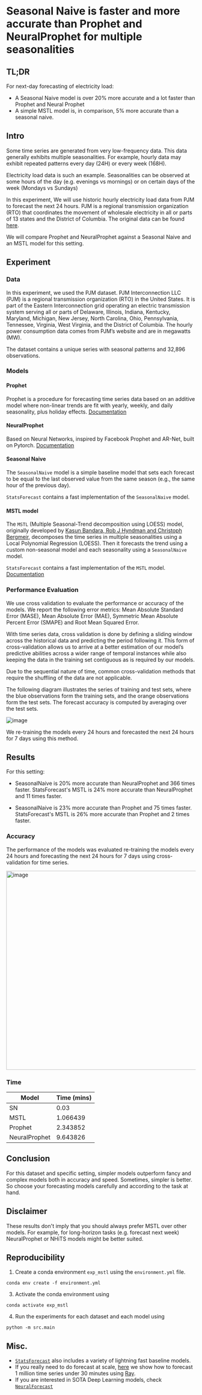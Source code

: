 # Seasonal Naive is faster and more accurate than Prophet and NeuralProphet for multiple seasonalities

## TL;DR

For next-day forecasting of electricity load:

* A Seasonal Naive model is over 20% more accurate and a lot faster than Prophet and Neural Prophet 
* A simple MSTL model is, in comparison, 5% more accurate than a seasonal naive. 

## Intro

Some time series are generated from very low-frequency data. This data generally exhibits multiple seasonalities. For example, hourly data may exhibit repeated patterns every day (24H) or every week (168H). 

Electricity load data is such an example. Seasonalities can be observed at some hours of the day (e.g. evenings vs mornings) or on certain days of the week (Mondays vs Sundays)


In this experiment, We will use historic hourly electricity load data from PJM to forecast the next 24 hours. PJM is a regional transmission organization (RTO) that coordinates the movement of wholesale electricity in all or parts of 13 states and the District of Columbia. The original data can be found [here](https://github.com/jnagura/Energy-consumption-prediction-analysis).

We will compare Prophet and NeuralProphet against a Seasonal Naive and an MSTL model for this setting. 


## Experiment

### Data

In this experiment, we used the PJM dataset. PJM Interconnection LLC (PJM) is a regional transmission organization (RTO) in the United States. It is part of the Eastern Interconnection grid operating an electric transmission system serving all or parts of Delaware, Illinois, Indiana, Kentucky, Maryland, Michigan, New Jersey, North Carolina, Ohio, Pennsylvania, Tennessee, Virginia, West Virginia, and the District of Columbia. The hourly power consumption data comes from PJM’s website and are in megawatts (MW).

The dataset contains a unique series with seasonal patterns and 32,896 observations.

### Models

#### Prophet

Prophet is a procedure for forecasting time series data based on an additive model where non-linear trends are fit with yearly, weekly, and daily seasonality, plus holiday effects.
[Documentation](https://facebook.github.io/prophet/)


#### NeuralProphet

Based on Neural Networks, inspired by Facebook Prophet and AR-Net, built on Pytorch.
[Documentation](https://neuralprophet.com/contents.html)

#### Seasonal Naive

The `SeasonalNaive` model is a simple baseline model that sets each forecast to be equal to the last observed value from the same season (e.g., the same hour of the previous day).

`StatsForecast` contains a fast implementation of the `SeasonalNaive` model. 

#### MSTL model

The `MSTL` (Multiple Seasonal-Trend decomposition using LOESS) model, originally developed by [Kasun Bandara, Rob J Hyndman and Christoph Bergmeir](https://arxiv.org/abs/2107.13462), decomposes the time series in multiple seasonalities using a Local Polynomial Regression (LOESS). Then it forecasts the trend using a custom non-seasonal model and each seasonality using a `SeasonalNaive` model.

`StatsForecast` contains a fast implementation of the `MSTL` model.
[Documentation](https://nixtlaverse.nixtla.io/statsforecast/docs/tutorials/MultipleSeasonalities)


### Performance Evaluation

We use cross validation to evaluate the performance or accuracy of the models. We report the following error metrics: Mean Absolute Standard Error (MASE), Mean Absolute Error (MAE), Symmetric Mean Absolute Percent Error (SMAPE) and  Root Mean Squared Error.

With time series data, cross validation is done by defining a sliding window across the historical data and predicting the period following it. This form of cross-validation allows us to arrive at a better estimation of our model’s predictive abilities across a wider range of temporal instances while also keeping the data in the training set contiguous as is required by our models.

Due to the sequential nature of time, common cross-validation methods that require the shuffling of the data are not applicable.

The following diagram illustrates the series of training and test sets, where the blue observations form the training sets, and the orange observations form the test sets. The forecast accuracy is computed by averaging over the test sets.

![image](https://user-images.githubusercontent.com/10517170/203424908-e53bfa68-3740-45bf-a693-8119d9cdda94.png)

We re-training the models every 24 hours and forecasted the next 24 hours for 7 days using this method.

## Results

For this setting: 

* SeasonalNaive is 20% more accurate than NeuralProphet and 366 times faster. StatsForecast's MSTL is 24% more accurate than NeuralProphet and 11 times faster.

* SeasonalNaive is 23% more accurate than Prophet and 75 times faster. StatsForecast's MSTL is 26% more accurate than Prophet and 2 times faster.


### Accuracy

The performance of the models was evaluated re-training the models every 24 hours and forecasting the next 24 hours for 7 days using cross-validation for time series.

<img width="528" alt="image" src="https://user-images.githubusercontent.com/10517170/203425099-c096d129-d26e-4af9-a048-2b31549e9bfc.png">

### Time

| Model         | Time (mins) |
| ------------- | ----------- |
| SN            | 0.03        |
| MSTL          | 1.066439    |
| Prophet       | 2.343852    |
| NeuralProphet | 9.643826    |

## Conclusion

For this dataset and specific setting, simpler models outperform fancy and complex models both in accuracy and speed. Sometimes, simpler is better. So choose your forecasting models carefully and according to the task at hand.

## Disclaimer
These results don't imply that you should always prefer MSTL over other models. For example, for long-horizon tasks (e.g. forecast next week) NeuralProphet or NHiTS models might be better suited. 


## Reproducibility


1. Create a conda environment `exp_mstl` using the `environment.yml` file.
  ```shell
  conda env create -f environment.yml
  ```

3. Activate the conda environment using 
  ```shell
  conda activate exp_mstl
  ```

4. Run the experiments for each dataset and each model using 
  ```shell
  python -m src.main
  ```


## Misc.

* [`StatsForecast`](https://github.com/nixtla/statsforecast) also includes a variety of lightning fast baseline models.
* If you really need to do forecast at scale, [here](https://github.com/nixtla/statsforecast/tree/main/experiments/ray) we show how to forecast 1 million time series under 30 minutes using [Ray](https://github.com/ray-project/ray).
* If you are interested in SOTA Deep Learning models, check [`NeuralForecast`](https://github.com/nixtla/neuralforecast)



